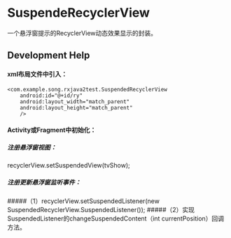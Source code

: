 # SuspendeRecyclerView
一个悬浮窗提示的RecyclerView动态效果显示的封装。
## Development Help
#### xml布局文件中引入：
    <com.example.song.rxjava2test.SuspendedRecyclerView
        android:id="@+id/ry"
        android:layout_width="match_parent"
        android:layout_height="match_parent"
        />          
#### Activity或Fragment中初始化：
##### 注册悬浮窗视图：
recyclerView.setSuspendedView(tvShow);
##### 注册更新悬浮窗监听事件：
#####（1）recyclerView.setSuspendedListener(new SuspendedRecyclerView.SuspendedListener());
#####（2）实现SuspendedListener的changeSuspendedContent（int currentPosition）回调方法。
